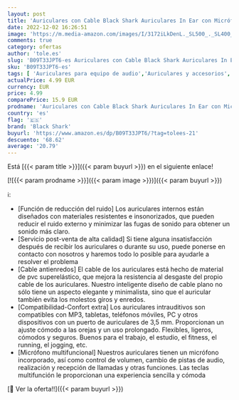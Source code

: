 ```yaml
---
layout: post
title: 'Auriculares con Cable Black Shark Auriculares In Ear con Micrófono  Sistema de Cancelación de Ruido y Sonido Envolvente Cascos para el iPad  Ordenador Portátil  PC y el Teléfono Auriculares de 3.5mm'
date: 2022-12-02 16:26:51
image: 'https://m.media-amazon.com/images/I/3172iLkDenL._SL500_._SL400_.jpg'
comments: true
category: ofertas
author: 'tole.es'
slug: 'B09T33JPT6-es Auriculares con Cable Black Shark Auriculares In Ear con...'
sku: 'B09T33JPT6-es'
tags: [ 'Auriculares para equipo de audio','Auriculares y accesorios','Electrónica','black shark','ipad','🇪🇸', ]
actualPrice: 4.99 EUR
currency: EUR
price: 4.99
comparePrice: 15.9 EUR
prodname: 'Auriculares con Cable Black Shark Auriculares In Ear con Micrófono  Sistema de Cancelación de Ruido y Sonido Envolvente Cascos para el iPad  Ordenador Portátil  PC y el Teléfono Auriculares de 3.5mm'
country: 'es'
flag: '🇪🇸'
brand: 'Black Shark'
buyurl: 'https://www.amazon.es/dp/B09T33JPT6/?tag=tolees-21'
descuento: '68.62'
average: '20.79'
---
```


Está [{{< param title >}}]({{< param buyurl >}}) en el siguiente enlace!

[![{{< param prodname >}}]({{< param image >}})]({{< param buyurl >}})

ℹ️:

- [Función de reducción del ruido] Los auriculares internos están diseñados con materiales resistentes e insonorizados, que pueden reducir el ruido externo y minimizar las fugas de sonido para obtener un sonido más claro.
- [Servicio post-venta de alta calidad] Si tiene alguna insatisfacción después de recibir los auriculares o durante su uso, puede ponerse en contacto con nosotros y haremos todo lo posible para ayudarle a resolver el problema
- [Cable antienredos] El cable de los auriculares está hecho de material de pvc superelástico, que mejora la resistencia al desgaste del propio cable de los auriculares. Nuestro inteligente diseño de cable plano no sólo tiene un aspecto elegante y minimalista, sino que el auricular también evita los molestos giros y enredos.
- [Compatibilidad-Confort extra] Los auriculares intrauditivos son compatibles con MP3, tabletas, teléfonos móviles, PC y otros dispositivos con un puerto de auriculares de 3,5 mm. Proporcionan un ajuste cómodo a las orejas y un uso prolongado. Flexibles, ligeros, cómodos y seguros. Buenos para el trabajo, el estudio, el fitness, el running, el jogging, etc.
- [Micrófono multifuncional] Nuestros auriculares tienen un micrófono incorporado, así como control de volumen, cambio de pistas de audio, realización y recepción de llamadas y otras funciones. Las teclas multifunción le proporcionan una experiencia sencilla y cómoda

[🛒 Ver la oferta!!]({{< param buyurl >}})
